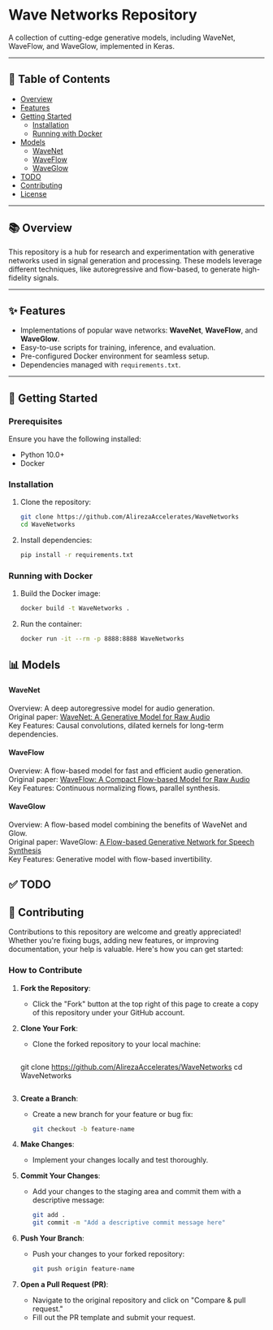 # Wave Networks Repository  
A collection of cutting-edge generative models, including WaveNet, WaveFlow, and WaveGlow, implemented in Keras.

---

## 📖 Table of Contents  
- [Overview](#overview)  
- [Features](#features)  
- [Getting Started](#getting-started)  
  - [Installation](#installation)  
  - [Running with Docker](#running-with-docker)  
- [Models](#models)  
  - [WaveNet](#wavenet)  
  - [WaveFlow](#waveflow)  
  - [WaveGlow](#waveglow)  
- [TODO](#todo)  
- [Contributing](#contributing)  
- [License](#license)  

---

## 📚 Overview  
This repository is a hub for research and experimentation with generative networks used in signal generation and processing. These models leverage different techniques, like autoregressive and flow-based, to generate high-fidelity signals.

---

## ✨ Features  
- Implementations of popular wave networks: **WaveNet**, **WaveFlow**, and **WaveGlow**.  
- Easy-to-use scripts for training, inference, and evaluation.  
- Pre-configured Docker environment for seamless setup.  
- Dependencies managed with `requirements.txt`.  

---

## 🚀 Getting Started  

### Prerequisites  
Ensure you have the following installed:  
- Python 10.0+  
- Docker  

### Installation  
1. Clone the repository:  
   ```bash  
   git clone https://github.com/AlirezaAccelerates/WaveNetworks
   cd WaveNetworks
   ```

2. Install dependencies:
    ```bash
    pip install -r requirements.txt  
    ```

### Running with Docker
1. Build the Docker image:
    ```bash 
    docker build -t WaveNetworks .  
    ```
2. Run the container:
    ```bash
    docker run -it --rm -p 8888:8888 WaveNetworks 
    ```

## 📊 Models
#### WaveNet
Overview: A deep autoregressive model for audio generation. \
Original paper: [WaveNet: A Generative Model for Raw Audio](https://arxiv.org/abs/1609.03499) \
Key Features: Causal convolutions, dilated kernels for long-term dependencies. 
#### WaveFlow
Overview: A flow-based model for fast and efficient audio generation. \
Original paper: [WaveFlow: A Compact Flow-based Model for Raw Audio](https://arxiv.org/abs/1912.01219) \
Key Features: Continuous normalizing flows, parallel synthesis. 
#### WaveGlow
Overview: A flow-based model combining the benefits of WaveNet and Glow. \
Original paper: WaveGlow: [A Flow-based Generative Network for Speech Synthesis](https://arxiv.org/abs/1811.00002) \
Key Features: Generative model with flow-based invertibility. 


## ✅ TODO



## 🤝 Contributing  

Contributions to this repository are welcome and greatly appreciated! Whether you're fixing bugs, adding new features, or improving documentation, your help is valuable. Here's how you can get started:

### How to Contribute  
1. **Fork the Repository**:  
   - Click the "Fork" button at the top right of this page to create a copy of this repository under your GitHub account.  

2. **Clone Your Fork**:  
   - Clone the forked repository to your local machine:  
     ```bash
    git clone https://github.com/AlirezaAccelerates/WaveNetworks
    cd WaveNetworks
     ```

3. **Create a Branch**:  
   - Create a new branch for your feature or bug fix:  
     ```bash
     git checkout -b feature-name
     ```

4. **Make Changes**:  
   - Implement your changes locally and test thoroughly.

5. **Commit Your Changes**:  
   - Add your changes to the staging area and commit them with a descriptive message:  
     ```bash
     git add .
     git commit -m "Add a descriptive commit message here"
     ```

6. **Push Your Branch**:  
   - Push your changes to your forked repository:  
     ```bash
     git push origin feature-name
     ```

7. **Open a Pull Request (PR)**:  
   - Navigate to the original repository and click on "Compare & pull request."  
   - Fill out the PR template and submit your request.

